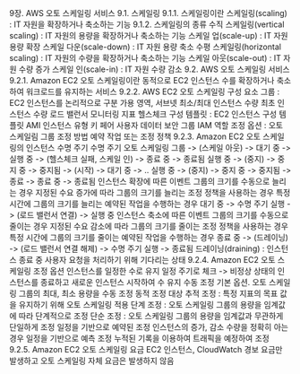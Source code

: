9장. AWS 오토 스케일링 서비스
9.1. 스케일링
9.1.1. 스케일링이란
스케일링(scaling) : IT 자원을 확장하거나 축소하는 기능
9.1.2. 스케일링의 종류
수직 스케일링(vertical scaling) : IT 자원의 용량을 확장하거나 축소하는 기능
스케일 업(scale-up) : IT 자원 용량 확장
스케일 다운(scale-down) : IT 자원 용량 축소
수평 스케일링(horizontal scaling) : IT 자원의 수량을 확장하거나 축소하는 기능
스케일 아웃(scale-out) : IT 자원 수량 증가
스케일 인(scale-in) : IT 자원 수량 감소
9.2. AWS 오토 스케일링 서비스
9.2.1. Amazon EC2 오토 스케일링이란
동적으로 EC2 인스턴스 수를 확장하거나 축소하여 워크로드를 유지하는 서비스
9.2.2. AWS EC2 오토 스케일링 구성 요소
그룹 : EC2 인스턴스를 논리적으로 구분
가용 영역, 서브넷
최소/최대 인스턴스 수량
최초 인스턴스 수량
로드 밸런서
모니터링 지표
헬스체크
구성 템플릿 : EC2 인스턴스 구성 템플릿
AMI
인스턴스 유형
키 페어
사용자 데이터
보안 그룹
IAM 역할
조정 옵션 : 오토 스케일림 그룹 조정 방법
예약 작업 또는 조정 정책
9.2.3. Amazon EC2 오토 스케일링의 인스턴스 수명 주기
수명 주기
오토 스케일링 그룹 -> (스케일 아웃) -> 대기 중 -> 실행 중 -> (헬스체크 실패, 스케일 인) -> 종료 중 -> 종료됨
실행 중 -> (중지) -> 중지 중 -> 중지됨 -> (시작) -> 대기 중 -> ..
실행 중 -> (중지) -> 중지 중 -> 중지됨 -> 종료 -> 종료 중 -> 종료됨
인스턴스 확장에 따른 이벤트
그룹의 크기를 수동으로 늘리는 경우
지정된 수요 증가에 따라 그룹의 크기를 늘리는 조정 정책을 사용하는 경우
특정 시간에 그룹의 크기를 늘리는 예약된 작업을 수행하는 경우
대기 중 -> 수명 주기 실행 -> (로드 밸런서 연결) -> 실행 중
인스턴스 축소에 따른 이벤트
그룹의 크기를 수동으로 줄이는 경우
지정된 수요 감소에 따라 그룹의 크기를 줄이는 조정 정책을 사용하는 경우
특정 시간에 그룹의 크기를 줄이는 예약된 작업을 수행하는 경우
종료 중 -> (드레이닝) -> (로드 밸런서 연결 해제) -> 수명 주기 실행 -> 종료됨
드레이닝(draining) : 인스턴스 종료 중 사용자 요청을 처리하기 위해 기다리는 상태
9.2.4. Amazon EC2 오토 스케일링 조정 옵션
인스턴스를 일정한 수로 유지
일정 주기로 체크 -> 비정상 상태의 인스턴스를 종료하고 새로운 인스턴스 시작하여 수 유지
수동 조정
기본 옵션. 오토 스케일링 그룹의 최대, 최소 용량을 수동 조정
동적 조정
대상 추적 조정 : 특정 지표의 목표 값을 유지하기 위해 오토 스케일링 적용
단계 조정 : 오토 스케일링 그룹의 용량을 임계값에 따라 단계적으로 조정
단순 조정 : 오토 스케일링 그룹의 용량을 임계값과 무관하게 단일하게 조정
일정을 기반으로 예약된 조정
인스턴스의 증가, 감소 수량을 정확히 아는 경우
일정을 기반으로 예측 조정
누적된 기록을 이용하여 트래픽을 예정하여 조정
9.2.5. Amazon EC2 오토 스케일링 요금
EC2 인스턴스, CloudWatch 경보 요금만 발생하고 오토 스케일링 자체 요금은 발생하지 않음